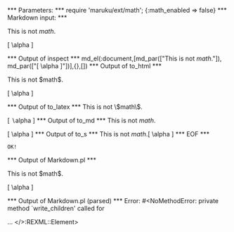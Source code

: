 
*** Parameters: ***
require 'maruku/ext/math'; {:math_enabled => false}
*** Markdown input: ***

This is not $math$.

\[ \alpha \]

*** Output of inspect ***
md_el(:document,[md_par(["This is not $math$."]), md_par(["[ \\alpha ]"])],{},[])
*** Output of to_html ***
<p>This is not $math$.</p>

<p>[ \alpha ]</p>
*** Output of to_latex ***
This is not \$math\$.

[ $\backslash$alpha ]
*** Output of to_md ***
This is not $math$.

[ \alpha ]
*** Output of to_s ***
This is not $math$.[ \alpha ]
*** EOF ***



	OK!



*** Output of Markdown.pl ***
<p>This is not $math$.</p>

<p>[ \alpha ]</p>

*** Output of Markdown.pl (parsed) ***
Error: #<NoMethodError: private method `write_children' called for <div> ... </>:REXML::Element>
